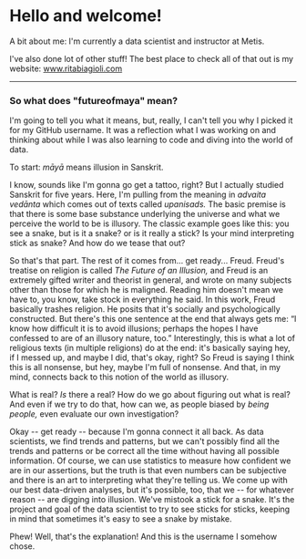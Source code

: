 # Hello and welcome!

A bit about me: I'm currently a data scientist and instructor at Metis. 

I've also done lot of other stuff! The best place to check all of that out is my website: www.ritabiagioli.com

---

 
 
 


### So what does "futureofmaya" mean?

I'm going to tell you what it means, but, really, I can't tell you why I picked it for my GitHub username. It was a reflection what I was working on and thinking about while I was also learning to code and diving into the world of data.

To start: _māyā_ means illusion in Sanskrit.

I know, sounds like I'm gonna go get a tattoo, right? But I actually studied Sanskrit for five years. Here, I'm pulling from the meaning in _advaita vedānta_ which comes out of texts called _upanisads._ The basic premise is that there is some base substance underlying the universe and what we perceive the world to be is illusory. The classic example goes like this: you see a snake, but is it a snake? or is it really a stick? Is your mind interpreting stick as snake? And how do we tease that out?

So that's that part. The rest of it comes from... get ready... Freud. Freud's treatise on religion is called _The Future of an Illusion,_ and Freud is an extremely gifted writer and theorist in general, and wrote on many subjects other than those for which he is maligned. Reading him doesn't mean we have to, you know, take stock in everything he said. In this work, Freud basically trashes religion. He posits that it's socially and psychologically constructed. But there's this one sentence at the end that always gets me: “I know how difficult it is to avoid illusions; perhaps the hopes I have confessed to are of an illusory nature, too.” Interestingly, this is what a lot of religious texts (in multiple religions) do at the end: it's basically saying hey, if I messed up, and maybe I did, that's okay, right? So Freud is saying I think this is all nonsense, but hey, maybe I'm full of nonsense. And that, in my mind, connects back to this notion of the world as illusory.

What is real? _Is_ there a real? How do we go about figuring out what is real? And even if we try to do that, how can we, as people biased by _being people,_ even evaluate our own investigation?

Okay -- get ready -- because I'm gonna connect it all back. As data scientists, we find trends and patterns, but we can't possibly find all the trends and patterns or be correct all the time without having all possible information. Of course, we can use statistics to measure how confident we are in our assertions, but the truth is that even numbers can be subjective and there is an art to interpreting what they're telling us. We come up with our best data-driven analyses, but it's possible, too, that we -- for whatever reason -- are digging into illusion. We've mistook a stick for a snake. It's the project and goal of the data scientist to try to see sticks for sticks, keeping in mind that sometimes it's easy to see a snake by mistake. 

Phew! Well, that's the explanation! And this is the username I somehow chose. 

<!--
**futureofmaya/futureofmaya** is a ✨ _special_ ✨ repository because its `README.md` (this file) appears on your GitHub profile.

Here are some ideas to get you started:

- 🔭 I’m currently working on ...
- 🌱 I’m currently learning ...
- 👯 I’m looking to collaborate on ...
- 🤔 I’m looking for help with ...
- 💬 Ask me about ...
- 📫 How to reach me: ...
- 😄 Pronouns: ...
- ⚡ Fun fact: ...
-->
